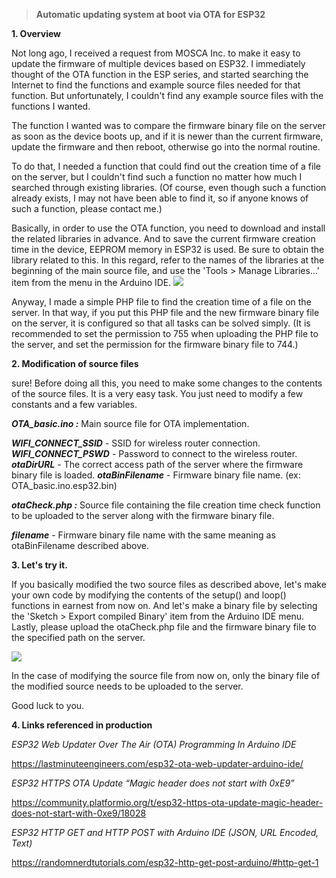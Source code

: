 > **Automatic updating system at boot via OTA for ESP32**

**1. Overview**

Not long ago, I received a request from MOSCA Inc. to make it easy to update the firmware of multiple devices based on ESP32.
I immediately thought of the OTA function in the ESP series, and started searching the Internet to find the functions and example source files needed for that function. But unfortunately, I couldn't find any example source files with the functions I wanted.

The function I wanted was to compare the firmware binary file on the server as soon as the device boots up, and if it is newer than the current firmware, update the firmware and then reboot, otherwise go into the normal routine.

To do that, I needed a function that could find out the creation time of a file on the server, but I couldn't find such a function no matter how much I searched through existing libraries. (Of course, even though such a function already exists, I may not have been able to find it, so if anyone knows of such a function, please contact me.)

Basically, in order to use the OTA function, you need to download and install the related libraries in advance. And to save the current firmware creation time in the device, EEPROM memory in ESP32 is used. Be sure to obtain the library related to this. In this regard, refer to the names of the libraries at the beginning of the main source file, and use the 'Tools > Manage Libraries...' item from the menu in the Arduino IDE.
![](file:Arduino_menu_ML.png)

Anyway, I made a simple PHP file to find the creation time of a file on the server. In that way, if you put this PHP file and the new firmware binary file on the server, it is configured so that all tasks can be solved simply. (It is recommended to set the permission to 755 when uploading the PHP file to the server, and set the permission for the firmware binary file to 744.)

**2. Modification of source files**

sure! Before doing all this, you need to make some changes to the contents of the source files. It is a very easy task. You just need to modify a few constants and a few variables.

***OTA_basic.ino :*** Main source file for OTA implementation.

***WIFI_CONNECT_SSID*** - SSID for wireless router connection.
***WIFI_CONNECT_PSWD*** - Password to connect to the wireless router.
***otaDirURL*** - The correct access path of the server where the firmware binary file is loaded.
***otaBinFilename*** - Firmware binary file name. (ex: OTA_basic.ino.esp32.bin)

***otaCheck.php :*** Source file containing the file creation time check function to be uploaded to the server along with the firmware binary file.

***filename*** - Firmware binary file name with the same meaning as otaBinFilename described above.

**3. Let's try it.**

If you basically modified the two source files as described above, let's make your own code by modifying the contents of the setup() and loop() functions in earnest from now on. And let's make a binary file by selecting the 'Sketch > Export compiled Binary' item from the Arduino IDE menu.
Lastly, please upload the otaCheck.php file and the firmware binary file to the specified path on the server.

![](file:Arduino_menu_ECB.png)

In the case of modifying the source file from now on, only the binary file of the modified source needs to be uploaded to the server.

Good luck to you.

**4. Links referenced in production**

*ESP32 Web Updater Over The Air (OTA) Programming In Arduino IDE*

https://lastminuteengineers.com/esp32-ota-web-updater-arduino-ide/

*ESP32 HTTPS OTA Update “Magic header does not start with 0xE9”*

https://community.platformio.org/t/esp32-https-ota-update-magic-header-does-not-start-with-0xe9/18028

*ESP32 HTTP GET and HTTP POST with Arduino IDE (JSON, URL Encoded, Text)*

https://randomnerdtutorials.com/esp32-http-get-post-arduino/#http-get-1
